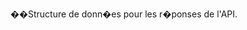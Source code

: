 ��S t r u c t u r e   d e   d o n n � e s   p o u r   l e s   r � p o n s e s   d e   l ' A P I . 
 
 

